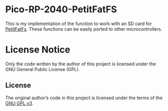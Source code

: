 # Pico-RP-2040-PetitFatFS

This is my implementation of the function to work with an SD card for [PetitFatFs](https://elm-chan.org/fsw/ff/00index_p.html). 
These functions can be easily ported to other microcontrollers. 

# License Notice

Only the code written by the author of this project is licensed under the GNU General Public License (GPL).  

## License
The original author’s code in this project is licensed under the terms of the [GNU GPL v3](https://www.gnu.org/licenses/gpl-3.0.en.html).
